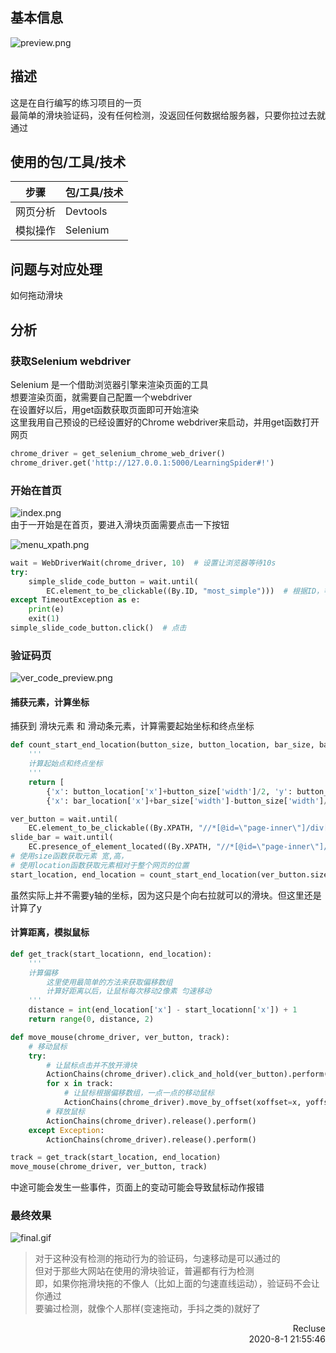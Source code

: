 ## 基本信息
<!-- ![](info_res/preview.png) -->
![preview.png](https://i.loli.net/2020/08/18/hglmYeCExwAOaP1.png)  

## 描述  
这是在自行编写的练习项目的一页  
最简单的滑块验证码，没有任何检测，没返回任何数据给服务器，只要你拉过去就通过

## 使用的包/工具/技术
|步骤|包/工具/技术|
|--|--|
|网页分析|Devtools|
|模拟操作|Selenium|

## 问题与对应处理  
如何拖动滑块

## 分析
### 获取Selenium webdriver  
Selenium 是一个借助浏览器引擎来渲染页面的工具  
想要渲染页面，就需要自己配置一个webdriver  
在设置好以后，用get函数获取页面即可开始渲染   
这里我用自己预设的已经设置好的Chrome webdriver来启动，并用get函数打开网页  
```python
chrome_driver = get_selenium_chrome_web_driver()
chrome_driver.get('http://127.0.0.1:5000/LearningSpider#!')
```


### 开始在首页  
<!-- ![](info_res/index.png)   -->
![index.png](https://i.loli.net/2020/08/18/anzF9EKNBShwrWk.png)  
由于一开始是在首页，要进入滑块页面需要点击一下按钮  
<!-- ![](info_res/menu_xpath.png)   -->
![menu_xpath.png](https://i.loli.net/2020/08/18/XjPxsotl9dEW5Kh.png)  

```python
wait = WebDriverWait(chrome_driver, 10)  # 设置让浏览器等待10s
try:
    simple_slide_code_button = wait.until(
        EC.element_to_be_clickable((By.ID, "most_simple")))  # 根据ID，等待菜单元素出现
except TimeoutException as e:
    print(e)
    exit(1)
simple_slide_code_button.click()  # 点击
```

### 验证码页  
<!-- ![](info_res/ver_code_preview.png)   -->
![ver_code_preview.png](https://i.loli.net/2020/08/18/EISz4Ylj15JqrDd.png)  
#### 捕获元素，计算坐标
捕获到 滑块元素 和 滑动条元素，计算需要起始坐标和终点坐标  

```python
def count_start_end_location(button_size, button_location, bar_size, bar_location):
    '''
    计算起始点和终点坐标
    '''
    return [
        {'x': button_location['x']+button_size['width']/2, 'y': button_location['y']+button_size['height']/2},
        {'x': bar_location['x']+bar_size['width']-button_size['width']/2, 'y': bar_location['y']}]

ver_button = wait.until(
    EC.element_to_be_clickable((By.XPATH, "//*[@id=\"page-inner\"]/div[1]/div/div/div[2]/div[1]/div[3]")))
slide_bar = wait.until(
    EC.presence_of_element_located((By.XPATH, "//*[@id=\"page-inner\"]/div[1]/div/div/div[2]/div[1]/div[2]")))
# 使用size函数获取元素 宽,高， 
# 使用location函数获取元素相对于整个网页的位置
start_location, end_location = count_start_end_location(ver_button.size, ver_button.location, slide_bar.size, slide_bar.location)
```
虽然实际上并不需要y轴的坐标，因为这只是个向右拉就可以的滑块。但这里还是计算了y  

#### 计算距离，模拟鼠标  
```python
def get_track(start_locationn, end_location):
    '''
    计算偏移
        这里使用最简单的方法来获取偏移数组
        计算好距离以后，让鼠标每次移动2像素 匀速移动
    '''
    distance = int(end_location['x'] - start_locationn['x']) + 1
    return range(0, distance, 2)

def move_mouse(chrome_driver, ver_button, track):
    # 移动鼠标
    try:
        # 让鼠标点击并不放开滑块
        ActionChains(chrome_driver).click_and_hold(ver_button).perform()
        for x in track:
            # 让鼠标根据偏移数组，一点一点的移动鼠标
            ActionChains(chrome_driver).move_by_offset(xoffset=x, yoffset=0).perform()
        # 释放鼠标
        ActionChains(chrome_driver).release().perform()
    except Exception:
        ActionChains(chrome_driver).release().perform()

track = get_track(start_location, end_location)
move_mouse(chrome_driver, ver_button, track)
```
中途可能会发生一些事件，页面上的变动可能会导致鼠标动作报错  

### 最终效果
<!-- ![](info_res/final.gif)   -->
![final.gif](https://i.loli.net/2020/08/18/ZJAEtgDGcB1Y9RN.gif)  


>对于这种没有检测的拖动行为的验证码，匀速移动是可以通过的  
但对于那些大网站在使用的滑块验证，普遍都有行为检测  
即，如果你拖滑块拖的不像人（比如上面的匀速直线运动），验证码不会让你通过  
要骗过检测，就像个人那样(变速拖动，手抖之类的)就好了  

<p style="text-align:right">Recluse<br>2020-8-1 21:55:46</p>